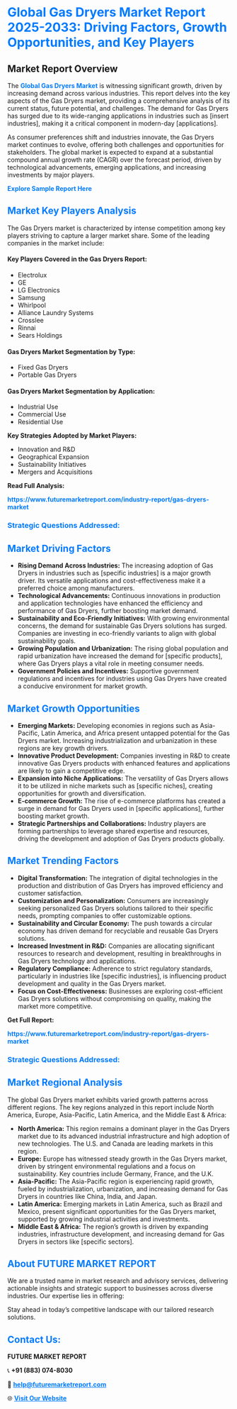 <h1 style="color: #007BFF;">Global Gas Dryers Market Report 2025-2033: Driving Factors, Growth Opportunities, and Key Players</h1>

<section id="overview">
<h2>Market Report Overview</h2>
<p>The <a href="https://www.futuremarketreport.com/industry-report/gas-dryers-market" style="color: #007BFF; text-decoration: none;"><strong>Global Gas Dryers Market</strong></a> is witnessing significant growth, driven by increasing demand across various industries. This report delves into the key aspects of the Gas Dryers market, providing a comprehensive analysis of its current status, future potential, and challenges. The demand for Gas Dryers has surged due to its wide-ranging applications in industries such as [insert industries], making it a critical component in modern-day [applications].</p>
<p>As consumer preferences shift and industries innovate, the Gas Dryers market continues to evolve, offering both challenges and opportunities for stakeholders. The global market is expected to expand at a substantial compound annual growth rate (CAGR) over the forecast period, driven by technological advancements, emerging applications, and increasing investments by major players.</p>
</section>

<section id="overview">
<p><a href="https://www.futuremarketreport.com/request-sample/reportId=51649" style="color: #007BFF; text-decoration: none;"><strong>Explore Sample Report Here</strong></a></p>
</section>

<section id="key-players">
<h2 style="color: #007BFF;">Market Key Players Analysis</h2>
<p>The Gas Dryers market is characterized by intense competition among key players striving to capture a larger market share. Some of the leading companies in the market include:</p>
<h4>Key Players Covered in the Gas Dryers Report:</h4>
<ul><li>Electrolux</li><li>GE</li><li>LG Electronics</li><li>Samsung</li><li>Whirlpool</li><li>Alliance Laundry Systems</li><li>Crosslee</li><li>Rinnai</li><li>Sears Holdings</li></ul>
<h4>Gas Dryers Market Segmentation by Type:</h4>
<ul><li>Fixed Gas Dryers</li><li>Portable Gas Dryers</li></ul>

<h4>Gas Dryers Market Segmentation by Application:</h4>
<ul><li>Industrial Use</li><li>Commercial Use</li><li>Residential Use</li></ul>
<p><strong>Key Strategies Adopted by Market Players:</strong></p>
<ul>
<li>Innovation and R&D</li>
<li>Geographical Expansion</li>
<li>Sustainability Initiatives</li>
<li>Mergers and Acquisitions</li>
</ul>
</section>

<section>
<p><strong>Read Full Analysis: </strong></p><a href="https://www.futuremarketreport.com/industry-report/gas-dryers-market" style="color: #007BFF; text-decoration: none;"><strong>https://www.futuremarketreport.com/industry-report/gas-dryers-market</strong></a>
<h3 style="color: #007BFF;">Strategic Questions Addressed:</h3>
</section>

<section id="driving-factors">
<h2 style="color: #007BFF;">Market Driving Factors</h2>
<ul>
<li><strong>Rising Demand Across Industries:</strong> The increasing adoption of Gas Dryers in industries such as [specific industries] is a major growth driver. Its versatile applications and cost-effectiveness make it a preferred choice among manufacturers.</li>
<li><strong>Technological Advancements:</strong> Continuous innovations in production and application technologies have enhanced the efficiency and performance of Gas Dryers, further boosting market demand.</li>
<li><strong>Sustainability and Eco-Friendly Initiatives:</strong> With growing environmental concerns, the demand for sustainable Gas Dryers solutions has surged. Companies are investing in eco-friendly variants to align with global sustainability goals.</li>
<li><strong>Growing Population and Urbanization:</strong> The rising global population and rapid urbanization have increased the demand for [specific products], where Gas Dryers plays a vital role in meeting consumer needs.</li>
<li><strong>Government Policies and Incentives:</strong> Supportive government regulations and incentives for industries using Gas Dryers have created a conducive environment for market growth.</li>
</ul>
</section>

<section id="growth-opportunities">
<h2 style="color: #007BFF;">Market Growth Opportunities</h2>
<ul>
<li><strong>Emerging Markets:</strong> Developing economies in regions such as Asia-Pacific, Latin America, and Africa present untapped potential for the Gas Dryers market. Increasing industrialization and urbanization in these regions are key growth drivers.</li>
<li><strong>Innovative Product Development:</strong> Companies investing in R&D to create innovative Gas Dryers products with enhanced features and applications are likely to gain a competitive edge.</li>
<li><strong>Expansion into Niche Applications:</strong> The versatility of Gas Dryers allows it to be utilized in niche markets such as [specific niches], creating opportunities for growth and diversification.</li>
<li><strong>E-commerce Growth:</strong> The rise of e-commerce platforms has created a surge in demand for Gas Dryers used in [specific applications], further boosting market growth.</li>
<li><strong>Strategic Partnerships and Collaborations:</strong> Industry players are forming partnerships to leverage shared expertise and resources, driving the development and adoption of Gas Dryers products globally.</li>
</ul>
</section>

<section id="trending-factors">
<h2 style="color: #007BFF;">Market Trending Factors</h2>
<ul>
<li><strong>Digital Transformation:</strong> The integration of digital technologies in the production and distribution of Gas Dryers has improved efficiency and customer satisfaction.</li>
<li><strong>Customization and Personalization:</strong> Consumers are increasingly seeking personalized Gas Dryers solutions tailored to their specific needs, prompting companies to offer customizable options.</li>
<li><strong>Sustainability and Circular Economy:</strong> The push towards a circular economy has driven demand for recyclable and reusable Gas Dryers solutions.</li>
<li><strong>Increased Investment in R&D:</strong> Companies are allocating significant resources to research and development, resulting in breakthroughs in Gas Dryers technology and applications.</li>
<li><strong>Regulatory Compliance:</strong> Adherence to strict regulatory standards, particularly in industries like [specific industries], is influencing product development and quality in the Gas Dryers market.</li>
<li><strong>Focus on Cost-Effectiveness:</strong> Businesses are exploring cost-efficient Gas Dryers solutions without compromising on quality, making the market more competitive.</li>
</ul>
</section>

<section>
<p><strong>Get Full Report: </strong></p><a href="https://www.futuremarketreport.com/industry-report/gas-dryers-market" style="color: #007BFF; text-decoration: none;"><strong>https://www.futuremarketreport.com/industry-report/gas-dryers-market</strong></a>
<h3 style="color: #007BFF;">Strategic Questions Addressed:</h3>
</section>


<section id="regional-analysis">
<h2 style="color: #007BFF;">Market Regional Analysis</h2>
<p>The global Gas Dryers market exhibits varied growth patterns across different regions. The key regions analyzed in this report include North America, Europe, Asia-Pacific, Latin America, and the Middle East & Africa:</p>
<ul>
<li><strong>North America:</strong> This region remains a dominant player in the Gas Dryers market due to its advanced industrial infrastructure and high adoption of new technologies. The U.S. and Canada are leading markets in this region.</li>
<li><strong>Europe:</strong> Europe has witnessed steady growth in the Gas Dryers market, driven by stringent environmental regulations and a focus on sustainability. Key countries include Germany, France, and the U.K.</li>
<li><strong>Asia-Pacific:</strong> The Asia-Pacific region is experiencing rapid growth, fueled by industrialization, urbanization, and increasing demand for Gas Dryers in countries like China, India, and Japan.</li>
<li><strong>Latin America:</strong> Emerging markets in Latin America, such as Brazil and Mexico, present significant opportunities for the Gas Dryers market, supported by growing industrial activities and investments.</li>
<li><strong>Middle East & Africa:</strong> The region’s growth is driven by expanding industries, infrastructure development, and increasing demand for Gas Dryers in sectors like [specific sectors].</li>
</ul>
</section>

<footer>
<h2 style="color: #007BFF;">About FUTURE MARKET REPORT</h2>
<p>We are a trusted name in market research and advisory services, delivering actionable insights and strategic support to businesses across diverse industries. Our expertise lies in offering:</p>

<p>Stay ahead in today’s competitive landscape with our tailored research solutions.</p>

<h2 style="color: #007BFF;">Contact Us:</h2>
<p><strong>FUTURE MARKET REPORT</strong></p>
<p>📞 <strong>+91 (883) 074-8030</strong></p>
<p>📧 <strong><a href="mailto:help@futuremarketreport.com" style="color: #007BFF;">help@futuremarketreport.com</a></strong></p>
<p>🌐 <strong><a href="https://www.futuremarketreport.com/" style="color: #007BFF;">Visit Our Website</a></strong></p>
</footer>